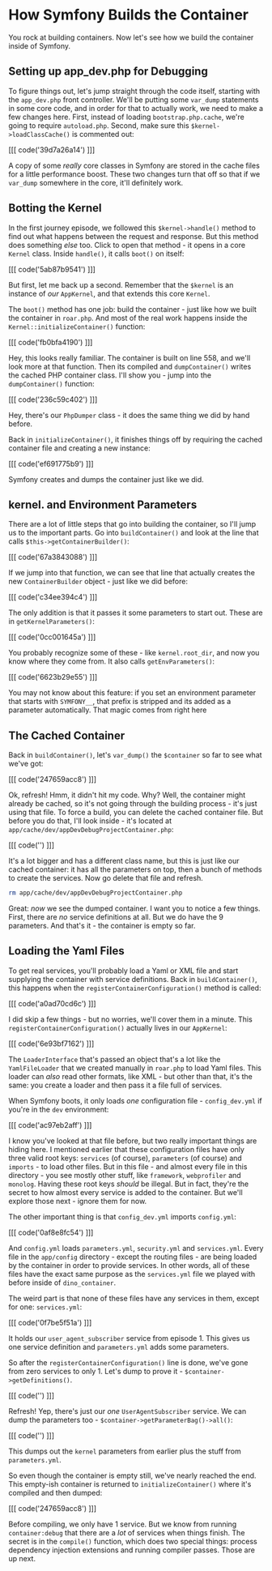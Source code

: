 # How Symfony Builds the Container

You rock at building containers. Now let's see how we build the container
inside of Symfony.

## Setting up app_dev.php for Debugging

To figure things out, let's jump straight through the code itself, starting
with the `app_dev.php` front controller. We'll be putting some `var_dump`
statements in some core code, and in order for that to actually work, we
need to make a few changes here. First, instead of loading `bootstrap.php.cache`,
we're going to require `autoload.php`. Second, make sure this `$kernel->loadClassCache()`
is commented out:

[[[ code('39d7a26a14') ]]]

A copy of some *really* core classes in Symfony are stored in the cache files
for a little performance boost. These two changes turn that off so that if
we `var_dump` somewhere in the core, it'll definitely work.

## Botting the Kernel

In the first journey episode, we followed this `$kernel->handle()` method
to find out what happens between the request and response. But this method
does something *else* too. Click to open that method - it opens in a core
`Kernel` class. Inside `handle()`, it calls `boot()` on itself:

[[[ code('5ab87b9541') ]]]

But first, let me back up a second. Remember that the `$kernel` is an instance
of *our* `AppKernel`, and that extends this core `Kernel`.

The `boot()` method has one job: build the container - just like how we built
the container in `roar.php`. And most of the real work happens inside the
`Kernel::initializeContainer()` function:

[[[ code('fb0bfa4190') ]]]

Hey, this looks really familiar. The container is built on line 558, and
we'll look more at that function. Then its compiled and `dumpContainer()`
writes the cached PHP container class. I'll show you - jump into the
`dumpContainer()` function:

[[[ code('236c59c402') ]]]

Hey, there's our `PhpDumper` class - it does the same thing we did by hand
before.

Back in `initializeContainer()`, it finishes things off by requiring the
cached container file and creating a new instance:

[[[ code('ef691775b9') ]]]

Symfony creates and dumps the container just like we did.

## kernel. and Environment Parameters

There are a lot of little steps that go into building the container, so I'll
jump us to the important parts. Go into `buildContainer()` and look at the
line that calls `$this->getContainerBuilder()`:

[[[ code('67a3843088') ]]]

If we jump into that function, we can see that line that actually creates
the new `ContainerBuilder` object - just like we did before:

[[[ code('c34ee394c4') ]]]

The only addition is that it passes it some parameters to start out. These
are in `getKernelParameters()`:

[[[ code('0cc001645a') ]]]

You probably recognize some of these - like `kernel.root_dir`, and now you
know where they come from. It also calls `getEnvParameters()`:

[[[ code('6623b29e55') ]]]

You may not know about this feature: if you set an environment parameter
that starts with `SYMFONY__`, that prefix is stripped and its added as a
parameter automatically. That magic comes from right here

## The Cached Container

Back in `buildContainer()`, let's `var_dump()` the `$container` so far to
see what we've got:

[[[ code('247659acc8') ]]]

Ok, refresh! Hmm, it didn't hit my code. Why? Well, the container might already
be cached, so it's not going through the building process - it's just using
that file. To force a build, you can delete the cached container file. But
before you do that, I'll look inside - it's located at `app/cache/dev/appDevDebugProjectContainer.php`:

[[[ code('') ]]]

It's a lot bigger and has a different class name, but this is just like our
cached container: it has all the parameters on top, then a bunch of methods
to create the services. Now go delete that file and refresh.

```bash
rm app/cache/dev/appDevDebugProjectContainer.php
```

Great: *now* we see the dumped container. I want you to notice a few things.
First, there are *no* service definitions at all. But we do have the 9 parameters.
And that's it - the container is empty so far.

## Loading the Yaml Files

To get real services, you'll probably load a Yaml or XML file and start supplying
the container with service definitions. Back in `buildContainer()`, this
happens when the `registerContainerConfiguration()` method is called:

[[[ code('a0ad70cd6c') ]]]

I did skip a few things - but no worries, we'll cover them in a minute. This
`registerContainerConfiguration()` actually lives in our `AppKernel`:

[[[ code('6e93bf7162') ]]]

The `LoaderInterface` that's passed an object that's a lot like the `YamlFileLoader`
that we created manually in `roar.php` to load Yaml files. This loader can
*also* read other formats, like XML - but other than that, it's the same:
you create a loader and then pass it a file full of services.

When Symfony boots, it only loads *one* configuration file - `config_dev.yml`
if you're in the `dev` environment:

[[[ code('ac97eb2aff') ]]]

I know you've looked at that file before, but two really important things
are hiding here. I mentioned earlier that these configuration files have
only three valid root keys: `services` (of course), `parameters` (of course)
and `imports` - to load other files. But in this file - and almost every
file in this directory - you see mostly other stuff, like `framework`, `webprofiler`
and `monolog`. Having these root keys *should* be illegal. But in fact, they're
the secret to how almost every service is added to the container. But we'll
explore those next - ignore them for now.

The other important thing is that `config_dev.yml` imports `config.yml`:

[[[ code('0af8e8fc54') ]]]

And `config.yml` loads `parameters.yml`, `security.yml` and `services.yml`.
Every file in the `app/config` directory - except the routing files - are
being loaded by the container in order to provide services. In other words,
all of these files have the exact same purpose as the `services.yml` file
we played with before inside of `dino_container`.

The weird part is that none of these files have any services in them, except
for one: `services.yml`:

[[[ code('0f7be5f51a') ]]]

It holds our `user_agent_subscriber` service from episode 1. This gives us
one service definition and `parameters.yml` adds some parameters.

So after the `registerContainerConfiguration()` line is done, we've gone
from zero services to only 1. Let's dump to prove it - `$container->getDefinitions()`.

[[[ code('') ]]]

Refresh! Yep, there's just our *one* `UserAgentSubscriber` service. We can
dump the parameters too - `$container->getParameterBag()->all()`:

[[[ code('') ]]]

This dumps out the `kernel` parameters from earlier plus the stuff from
`parameters.yml`.

So even though the container is empty still, we've nearly reached the end.
This empty-ish container is returned to `initializeContainer()` where it's
compiled and then dumped:

[[[ code('247659acc8') ]]]

Before compiling, we only have 1 service. But we know from running `container:debug`
that there are a *lot* of services when things finish. The secret is in the
`compile()` function, which does two special things: process dependency injection
extensions and running compiler passes. Those are up next.
